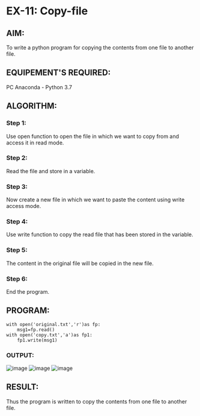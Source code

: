 # EX-11: Copy-file
## AIM:
To write a python program for copying the contents from one file to another file.
## EQUIPEMENT'S REQUIRED: 
PC
Anaconda - Python 3.7
## ALGORITHM: 
### Step 1:
Use open function to open the file in which we want to copy from and access it in read mode.
### Step 2: 
 Read the file and store in a variable.
### Step 3: 
Now create a new file in which we want to paste the content using write access mode.
### Step 4:  
Use write function to copy the read file that has been stored in the variable.
### Step 5: 
The content in the original file will be copied in the new file.
### Step 6: 
End the program.
## PROGRAM:
```
with open('original.txt','r')as fp:
	msg1=fp.read()
with open('copy.txt','a')as fp1:
	fp1.write(msg1)
```
### OUTPUT:
![image](https://github.com/KeerthanaaSaravanan/EX-11_copy-file/assets/145742596/ed70447f-5316-43e5-a863-2eff42bc9c56)
![image](https://github.com/KeerthanaaSaravanan/EX-11_copy-file/assets/145742596/67083ffd-00a5-49e4-b360-55a95f7111eb)
![image](https://github.com/KeerthanaaSaravanan/EX-11_copy-file/assets/145742596/7ceac6c2-10f2-407d-9419-dba545fb4ee4)

## RESULT:
Thus the program is written to copy the contents from one file to another file.
